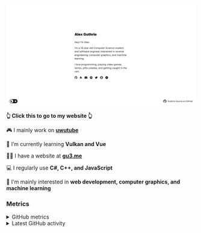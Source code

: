 <div align="center">
  <a href="https://alex.gu3.me/">
    <img src="https://raw.githubusercontent.com/xezno/xezno/master/screenshot.png" />
  </a>
</div>

<b>👆 Click this to go to my website 👆</b>

🎮 I mainly work on <b><a href="https://github.com/uwutube">uwutube</a></b>

🌱 I’m currently learning <b>Vulkan and Vue</b>

👨‍💻 I have a website at <b><a href="https://gu3.me/">gu3.me</a></b>

💻 I regularly use <b>C#, C++, and JavaScript</b>

🤔 I'm mainly interested in <b>web development, computer graphics, and machine learning</b>

### Metrics

<details>
  <summary>GitHub metrics</summary>
  <img src="https://metrics.lecoq.io/xezno?base.header=0&base.metadata=0&languages=1&isocalendar=1&isocalendar.duration=half-year" alt="GitHub metrics">
</details>

<details>
  <summary>Latest GitHub activity</summary>
  <br>
  
<!--START_SECTION:activity-->
1. 🗣 Commented on [#2](https://github.com/The-Tin-Foil-Hat-Society/oop-assignment-1/issues/2) in [The-Tin-Foil-Hat-Society/oop-assignment-1](https://github.com/The-Tin-Foil-Hat-Society/oop-assignment-1)
2. ❌ Closed PR [#2](https://github.com/The-Tin-Foil-Hat-Society/oop-assignment-1/pull/2) in [The-Tin-Foil-Hat-Society/oop-assignment-1](https://github.com/The-Tin-Foil-Hat-Society/oop-assignment-1)
3. 💪 Opened PR [#2](https://github.com/The-Tin-Foil-Hat-Society/oop-assignment-1/pull/2) in [The-Tin-Foil-Hat-Society/oop-assignment-1](https://github.com/The-Tin-Foil-Hat-Society/oop-assignment-1)
4. ❗️ Closed issue [#1](https://github.com/The-Tin-Foil-Hat-Society/oop-assignment-1/issues/1) in [The-Tin-Foil-Hat-Society/oop-assignment-1](https://github.com/The-Tin-Foil-Hat-Society/oop-assignment-1)
5. 🗣 Commented on [#1](https://github.com/The-Tin-Foil-Hat-Society/oop-assignment-1/issues/1) in [The-Tin-Foil-Hat-Society/oop-assignment-1](https://github.com/The-Tin-Foil-Hat-Society/oop-assignment-1)
<!--END_SECTION:activity-->
</details>
